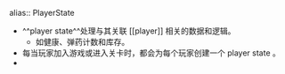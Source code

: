 alias:: PlayerState

- ^^player state^^处理与其关联 [[player]] 相关的数据和逻辑。
	- 如健康、弹药计数和库存。
- 每当玩家加入游戏或进入关卡时，都会为每个玩家创建一个 player state 。
-